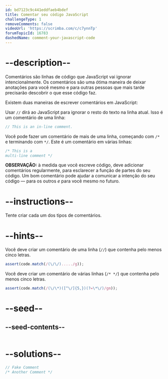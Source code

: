 ```yaml
---
id: bd7123c9c441eddfaeb4bdef
title: Comentar seu código JavaScript
challengeType: 1
removeComments: false
videoUrl: 'https://scrimba.com/c/c7ynnTp'
forumTopicId: 16783
dashedName: comment-your-javascript-code
---
```


# --description--

Comentários são linhas de código que JavaScript vai ignorar intencionalmente. Os comentários são uma ótima maneira de deixar anotações para você mesmo e para outras pessoas que mais tarde precisarão descobrir o que esse código faz.

Existem duas maneiras de escrever comentários em JavaScript:

Usar `//` dirá ao JavaScript para ignorar o resto do texto na linha atual. Isso é um comentário de uma linha:

```js
// This is an in-line comment.
```

Você pode fazer um comentário de mais de uma linha, começando com `/*` e terminando com `*/`. Este é um comentário em várias linhas:

```js
/* This is a
multi-line comment */
```

**OBSERVAÇÃO:** à medida que você escreve código, deve adicionar comentários regularmente, para esclarecer a função de partes do seu código. Um bom comentário pode ajudar a comunicar a intenção do seu código — para os outros *e* para você mesmo no futuro.

# --instructions--

Tente criar cada um dos tipos de comentários.

# --hints--

Você deve criar um comentário de uma linha (`//`) que contenha pelo menos cinco letras.

```js
assert(code.match(/(\/\/)...../g));
```

Você deve criar um comentário de várias linhas (`/* */`) que contenha pelo menos cinco letras.

```js
assert(code.match(/(\/\*)([^\/]{5,})(?=\*\/)/gm));
```

# --seed--

## --seed-contents--

```js

```

# --solutions--

```js
// Fake Comment
/* Another Comment */
```
